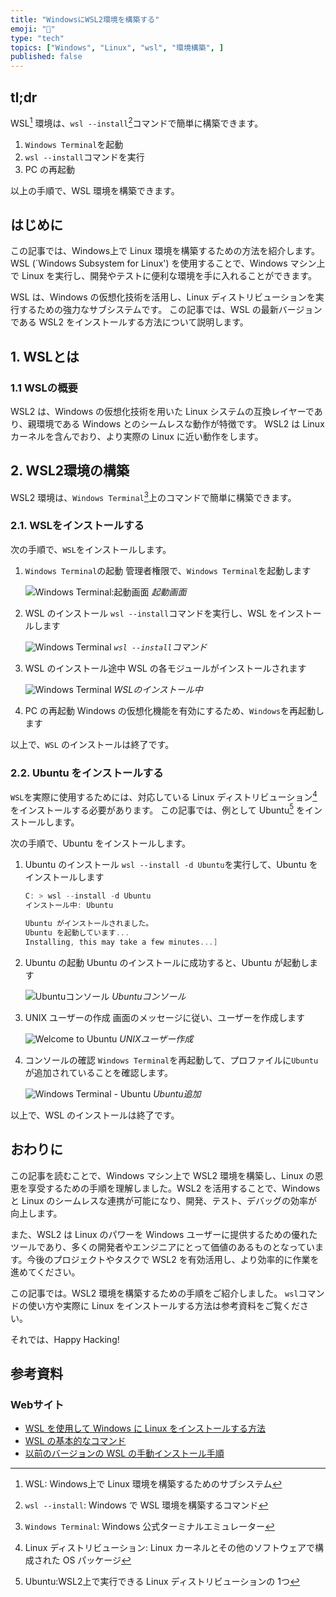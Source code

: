 ```yaml
---
title: "WindowsにWSL2環境を構築する"
emoji: "🔧"
type: "tech"
topics: ["Windows", "Linux", "wsl", "環境構築", ]
published: false
---
```


## tl;dr

WSL[^1] 環境は、`wsl --install`[^2]コマンドで簡単に構築できます。

1. `Windows Terminal`を起動
2. `wsl --install`コマンドを実行
3. PC の再起動

以上の手順で、WSL 環境を構築できます。

[^1]: WSL: Windows上で Linux 環境を構築するためのサブシステム
[^2]: `wsl --install`: Windows で WSL 環境を構築するコマンド

## はじめに

この記事では、Windows上で Linux 環境を構築するための方法を紹介します。WSL (`Windows Subsystem for Linux') を使用することで、Windows マシン上で Linux を実行し、開発やテストに便利な環境を手に入れることができます。

WSL は、Windows の仮想化技術を活用し、Linux ディストリビューションを実行するための強力なサブシステムです。
この記事では、WSL の最新バージョンである WSL2 をインストールする方法について説明します。

## 1. WSLとは

### 1.1 WSLの概要

WSL2 は、Windows の仮想化技術を用いた Linux システムの互換レイヤーであり、親環境である Windows とのシームレスな動作が特徴です。
WSL2 は Linux カーネルを含んでおり、より実際の Linux に近い動作をします。

## 2. WSL2環境の構築

WSL2 環境は、`Windows Terminal`[^3]上のコマンドで簡単に構築できます。

[^3]: `Windows Terminal`: Windows 公式ターミナルエミュレーター

### 2.1. WSLをインストールする

次の手順で、`WSL`をインストールします。

1. `Windows Terminal`の起動
   管理者権限で、``Windows Terminal``を起動します

   ![Windows Terminal:起動画面](https://i.imgur.com/vyQ1TKv.jpg)
   *起動画面*

2. WSL のインストール
   `wsl --install`コマンドを実行し、WSL をインストールします

   ![Windows Terminal](https://i.imgur.com/aQov7it.jpg)
   *`wsl --install`コマンド*

3. WSL のインストール途中
   WSL の各モジュールがインストールされます

   ![Windows Terminal](https://i.imgur.com/q708dPC.jpg)
   *WSLのインストール中*

4. PC の再起動
   Windows の仮想化機能を有効にするため、`Windows`を再起動します

以上で、`WSL` のインストールは終了です。

### 2.2. Ubuntu をインストールする

`WSL`を実際に使用するためには、対応している Linux ディストリビューション[^4] をインストールする必要があります。
この記事では、例として Ubuntu[^5] をインストールします。

次の手順で、Ubuntu をインストールします。

1. Ubuntu のインストール
   `wsl --install -d Ubuntu`を実行して、Ubuntu をインストールします

   ```powershell
   C: > wsl --install -d Ubuntu
   インストール中: Ubuntu

   Ubuntu がインストールされました。
   Ubuntu を起動しています...
   Installing, this may take a few minutes...]

   ```

2. Ubuntu の起動
   Ubuntu のインストールに成功すると、Ubuntu が起動します

   ![Ubuntuコンソール](https://i.imgur.com/65zxdFT.jpg)
   *Ubuntuコンソール*

3. UNIX ユーザーの作成
   画面のメッセージに従い、ユーザーを作成します

   ![Welcome to Ubuntu](https://i.imgur.com/AOQE334.jpg)
   *UNIXユーザー作成*

4. コンソールの確認
   `Windows Terminal`を再起動して、プロファイルに`Ubuntu`が追加されていることを確認します。

   ![Windows Terminal - Ubuntu](https://i.imgur.com/zadrX7o.jpg)
   *Ubuntu追加*

以上で、WSL のインストールは終了です。

[^4]: Linux ディストリビューション: Linux カーネルとその他のソフトウェアで構成された OS パッケージ
[^5]: Ubuntu:WSL2上で実行できる Linux ディストリビューションの 1つ

## おわりに

この記事を読むことで、Windows マシン上で WSL2 環境を構築し、Linux の恩恵を享受するための手順を理解しました。WSL2 を活用することで、Windows と Linux のシームレスな連携が可能になり、開発、テスト、デバッグの効率が向上します。

また、WSL2 は Linux のパワーを Windows ユーザーに提供するための優れたツールであり、多くの開発者やエンジニアにとって価値のあるものとなっています。今後のプロジェクトやタスクで WSL2 を有効活用し、より効率的に作業を進めてください。

この記事では。WSL2 環境を構築するための手順をご紹介しました。
`wsl`コマンドの使い方や実際に Linux をインストールする方法は参考資料をご覧ください。

それでは、Happy Hacking!

## 参考資料

### Webサイト

- [WSL を使用して Windows に Linux をインストールする方法](https://learn.microsoft.com/ja-jp/windows/wsl/install)
- [WSL の基本的なコマンド](https://learn.Microsoft.com/ja-jp/windows/wsl/basic-commands)
- [以前のバージョンの WSL の手動インストール手順](https://learn.microsoft.com/ja-jp/windows/wsl/install-manual#step-4---download-the-linux-kernel-update-package)
